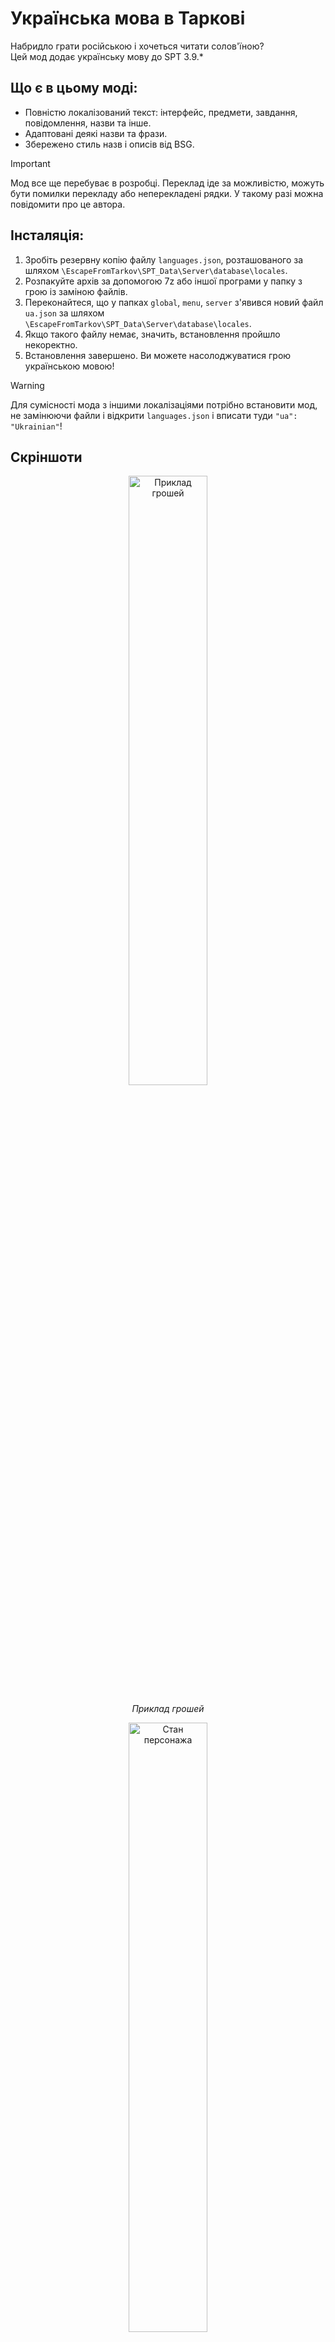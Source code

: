 # Українська мова в Таркові

Набридло грати російською і хочеться читати солов'їною?  
Цей мод додає українську мову до SPT 3.9.*

## Що є в цьому моді:

- Повністю локалізований текст: інтерфейс, предмети, завдання, повідомлення, назви та інше.
- Адаптовані деякі назви та фрази.
- Збережено стиль назв і описів від BSG.


> [!IMPORTANT]
> Мод все ще перебуває в розробці. Переклад іде за можливістю, можуть бути помилки перекладу або неперекладені рядки. У такому разі можна повідомити про це автора.

## Інсталяція:

1. Зробіть резервну копію файлу `languages.json`, розташованого за шляхом `\EscapeFromTarkov\SPT_Data\Server\database\locales`.
2. Розпакуйте архів за допомогою 7z або іншої програми у папку з грою із заміною файлів.
3. Переконайтеся, що у папках `global`, `menu`, `server` з'явився новий файл `ua.json` за шляхом `\EscapeFromTarkov\SPT_Data\Server\database\locales`.
4. Якщо такого файлу немає, значить, встановлення пройшло некоректно.
5. Встановлення завершено. Ви можете насолоджуватися грою українською мовою!

> [!WARNING]  
> Для сумісності мода з іншими локалізаціями потрібно встановити мод, не замінюючи файли і відкрити `languages.json` і вписати туди `"ua": "Ukrainian"`!

## Скріншоти

<p align="center">
  <img src="https://github.com/user-attachments/assets/ad9c31dd-0409-45de-bf19-5a5133727109" alt="Приклад грошей" width="50%">
</p>
<p align="center">
  <em>Приклад грошей</em>
</p>

<p align="center">
  <img src="https://github.com/user-attachments/assets/6e8c920e-0482-4d27-b0f7-1bfc2d95d2fc" alt="Стан персонажа" width="50%">
</p>
<p align="center">
  <em>Стан персонажа</em>
</p>

<p align="center">
  <img src="https://github.com/user-attachments/assets/536bfc99-866d-4b41-9081-5b7d0eb8d48f" alt="Навички" width="50%">
</p>
<p align="center">
  <em>Навички</em>
</p>

<p align="center">
  <img src="https://github.com/user-attachments/assets/4e138041-2c13-4553-9cd9-edec4199682d" alt="Скупник" width="50%">
</p>
<p align="center">
  <em>Скупник</em>
</p>

<p align="center">
  <img src="(https://github.com/user-attachments/assets/2deb457b-7b74-49ed-b5e9-9f0782d6ded7" alt="Головне меню" width="50%">
</p>
<p align="center">
  <em>Головне меню</em>
</p>


